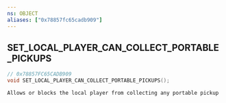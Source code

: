 ```yaml
---
ns: OBJECT
aliases: ["0x78857fc65cadb909"]
---
```

## SET_LOCAL_PLAYER_CAN_COLLECT_PORTABLE_PICKUPS

```c
// 0x78857FC65CADB909
void SET_LOCAL_PLAYER_CAN_COLLECT_PORTABLE_PICKUPS();
```

```
Allows or blocks the local player from collecting any portable pickup
```
